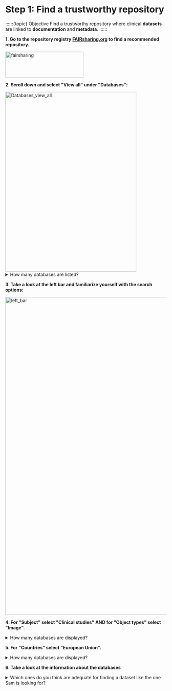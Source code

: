 # Step 1: Find a trustworthy repository 

::::::{topic} Objective
Find a trustworthy repository where clinical **datasets** are linked to **documentation** and **metadata**. 
::::::

**1. Go to the repository registry [FAIRsharing.org](www.fairsharing.org) to find a recommended repository.**

<img width="244" height="80" alt="fairsharing" src="https://github.com/user-attachments/assets/2e0c0d0e-db7d-4099-9685-e19347eeacfc" />

**2. Scroll down and select "View all" under "Databases":**

<img width="409" height="560" alt="Databases_view_all" src="https://github.com/user-attachments/assets/e4f3e5c0-10f4-4122-921c-41fdbd4c757e" />

<details>
<summary>How many databases are listed?</summary>

```
Should be around 5000.
```
</details>

**3. Take a look at the left bar and familiarize yourself with the search options:** 

<img width="1101" height="990" alt="left_bar" src="https://github.com/user-attachments/assets/b624cffa-10cf-4a61-aa7c-4942eb51e187" />



**4. For "Subject" select "Clinical studies" AND for "Object types" select "Image".**

<details>
<summary>How many databases are displayed?</summary>

```
~30
```
</details>

**5. For "Countries" select "European Union".**

<details>
<summary>How many databases are displayed?</summary>

```
~4
```
</details>


**6. Take a look at the information about the databases**

<details>
<summary>Which ones do you think are adequate for finding a dataset like the one Sam is looking for?</summary>

```
BioImage Archive and DANS
```
</details>




